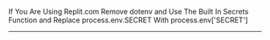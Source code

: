 If You Are Using Replit.com Remove dotenv
and Use The Built In Secrets Function
and Replace process.env.SECRET With
process.env['SECRET']

-- -- -- -- -- 

